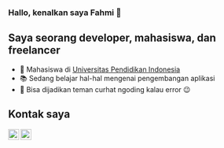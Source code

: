 ### Hallo, kenalkan saya Fahmi :wave:

## Saya seorang developer, mahasiswa, dan freelancer

- :school: Mahasiswa di [Universitas Pendidikan Indonesia ](https://upi.edu)
- :books: Sedang belajar hal-hal mengenai pengembangan aplikasi
- :thought_balloon: Bisa dijadikan teman curhat ngoding kalau error :wink:

## Kontak saya

[<img align="left" alt="codeSTACKr | Twitter" width="22px" src="https://cdn.jsdelivr.net/npm/simple-icons@v3/icons/twitter.svg" />][twitter]
[<img align="left" alt="codeSTACKr | LinkedIn" width="22px" src="https://cdn.jsdelivr.net/npm/simple-icons@v3/icons/linkedin.svg" />][linkedin]
<br />

<!-- Variabel -->

[twitter]: https://twitter.com/knobhack
[linkedin]: https://www.linkedin.com/in/fany-muhammad-fahmi-kamilah-22929a1b0/
